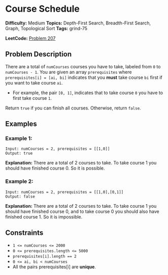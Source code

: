 # Course Schedule

**Difficulty:** Medium
**Topics:** Depth-First Search, Breadth-First Search, Graph, Topological Sort
**Tags:** grind-75

**LeetCode:** [Problem 207](https://leetcode.com/problems/course-schedule/description/)

## Problem Description

There are a total of `numCourses` courses you have to take, labeled from `0` to `numCourses - 1`. You are given an array `prerequisites` where `prerequisites[i] = [ai, bi]` indicates that you **must** take course `bi` first if you want to take course `ai`.

- For example, the pair `[0, 1]`, indicates that to take course `0` you have to first take course `1`.

Return `true` if you can finish all courses. Otherwise, return `false`.

## Examples

### Example 1:

```
Input: numCourses = 2, prerequisites = [[1,0]]
Output: true
```

**Explanation:** There are a total of 2 courses to take. To take course 1 you should have finished course 0. So it is possible.

### Example 2:

```
Input: numCourses = 2, prerequisites = [[1,0],[0,1]]
Output: false
```

**Explanation:** There are a total of 2 courses to take. To take course 1 you should have finished course 0, and to take course 0 you should also have finished course 1. So it is impossible.

## Constraints

- `1 <= numCourses <= 2000`
- `0 <= prerequisites.length <= 5000`
- `prerequisites[i].length == 2`
- `0 <= ai, bi < numCourses`
- All the pairs prerequisites[i] are **unique**.
